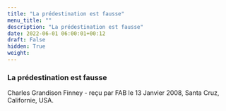 ```yaml
---
title: "La prédestination est fausse"
menu_title: ""
description: "La prédestination est fausse"
date: 2022-06-01 06:00:01+00:12
draft: False
hidden: True
weight:
---
```

### La prédestination est fausse

Charles Grandison Finney - reçu par FAB le 13 Janvier 2008, Santa Cruz, Californie, USA.



